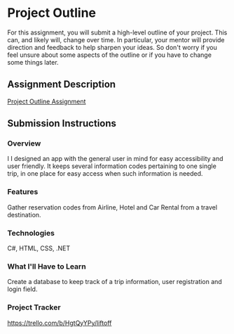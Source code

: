 # Project Outline
For this assignment, you will submit a high-level outline of your project. This can, and likely will, change over time. In particular, your mentor will provide direction and feedback to help sharpen your ideas. So don't worry if you feel unsure about some aspects of the outline or if you have to change some things later.

## Assignment Description
[Project Outline Assignment](https://education.launchcode.org/liftoff/modules/assignments/project-outline)

## Submission Instructions

### Overview
I I designed an app with the general user in mind for easy accessibility and user friendly.
It keeps several information codes pertaining to one single trip, in one place for easy access when such information is needed.

### Features
Gather reservation codes from Airline, Hotel and Car Rental from a travel destination. 
### Technologies
 C#, HTML, CSS, .NET
### What I'll Have to Learn
Create a database to keep track of a trip information, user registration and login field.
### Project Tracker
https://trello.com/b/HgtQyYPy/liftoff

